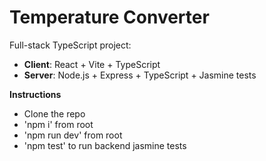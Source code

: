 # Temperature Converter

Full-stack TypeScript project:
- **Client**: React + Vite + TypeScript
- **Server**: Node.js + Express + TypeScript + Jasmine tests

**Instructions**
- Clone the repo
- 'npm i' from root
- 'npm run dev' from root
- 'npm test' to run backend jasmine tests


